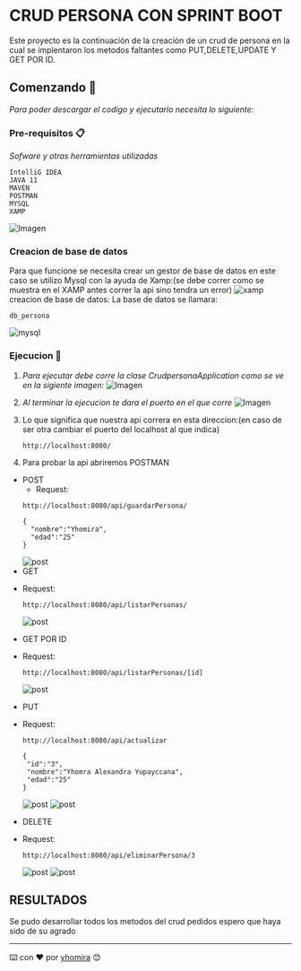 # CRUD PERSONA CON SPRINT BOOT
Este proyecto es la continuación de la creación de un crud de persona en la cual se implentaron los 
metodos faltantes como PUT,DELETE,UPDATE Y GET POR ID.
## Comenzando 🚀

_Para poder descargar el codigo y ejecutarlo necesita lo siguiente:_

### Pre-requisitos 📋

_Sofware y otras herramientas utilizadas_

```
IntelliG IDEA
JAVA 11
MAVEN
POSTMAN
MYSQL
XAMP
```
![Imagen](img/1.png)

### Creacion de base de datos
Para que funcione se necesita crear un gestor de base de datos en 
este caso se utilizo Mysql con la ayuda de Xamp:(se debe correr como se muestra en el XAMP antes correr la api sino tendra un error)
![xamp](img/4.png)
creacion de base de datos:
La base de datos se llamara:
```
db_persona
```
![mysql](img/5.png)
### Ejecucion 🔧

1. _Para ejecutar debe corre la clase CrudpersonaApplication como se ve en la sigiente imagen:_
   ![Imagen](img/2.png)

2. _Al terminar la ejecucion te dara el puerto en el que corre_
   ![Imagen](img/3.png)
3. Lo que significa que nuestra api correra en esta direccion:(en caso de ser otra cambiar el puerto del localhost al que indica)
   ```
   http://localhost:8080/
   ```
4. Para probar la api abriremos POSTMAN
* POST
   - Request:
   ```
   http://localhost:8080/api/guardarPersona/
   ```
  ```
  {
    "nombre":"Yhomira",
    "edad":"25"
  }
  ```
  ![post](img/6.png)
* GET
- Request:
   ```
   http://localhost:8080/api/listarPersonas/
   ```
  ![post](img/7.png)
* GET POR ID
- Request:
   ```
   http://localhost:8080/api/listarPersonas/[id]
   ```
  ![post](img/8.png)
* PUT
- Request:
   ```
   http://localhost:8080/api/actualizar
   ```
   ```
   {
    "id":"3",
    "nombre":"Yhomra Alexandra Yupayccana",
    "edad":"25"
  }
   ```
  ![post](img/9.png)
  ![post](img/10.png)
* DELETE
- Request:
   ```
   http://localhost:8080/api/eliminarPersona/3
   ```
   
  ![post](img/11.png)
  ![post](img/12.png)
## RESULTADOS
Se pudo desarrollar todos los metodos del crud pedidos
espero que haya sido de su agrado️

---
⌨️ con ❤️ por [yhomira](https://github.com/arimohy) 😊